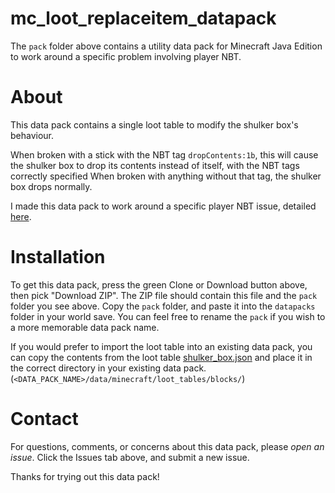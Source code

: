 # mc_loot_replaceitem_datapack #
The `pack` folder above contains a utility data pack for Minecraft Java Edition to work around a specific problem involving player NBT.
# About #
This data pack contains a single loot table to modify the shulker box's behaviour.

When broken with a stick with the NBT tag `dropContents:1b`, this will cause the shulker box to drop its contents instead of itself, with the NBT tags correctly specified When broken with anything without that tag, the shulker box drops normally.

I made this data pack to work around a specific player NBT issue, detailed [here](https://gaming.stackexchange.com/q/376895/250180).
# Installation #
To get this data pack, press the green Clone or Download button above, then pick "Download ZIP". The ZIP file should contain this file and the `pack` folder you see above. Copy the `pack` folder, and paste it into the `datapacks` folder in your world save. You can feel free to rename the `pack` if you wish to a more memorable data pack name.

If you would prefer to import the loot table into an existing data pack, you can copy the contents from the loot table [shulker_box.json](https://github.com/ExpertCoder14/mc_loot_replaceitem_datapack/blob/main/pack/data/minecraft/loot_tables/blocks/shulker_box.json) and place it in the correct directory in your existing data pack. (`<DATA_PACK_NAME>/data/minecraft/loot_tables/blocks/`)
# Contact #
For questions, comments, or concerns about this data pack, please *open an issue*. Click the Issues tab above, and submit a new issue.

Thanks for trying out this data pack!
